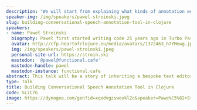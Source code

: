 ```yaml
---
description: "We will start from explaining what kinds of annotation we are doing (essay annotation, transcript annotation, speech diarisation) and why (for the purpose of ML training in foreign language context). We will then briefly show architecture of a bespoke text editor based on good old Reagent. From that, we'll proceed to adding annotation capabilities (think MS Word with tracking changes enabled on steroids): our data structure, usefulness of rule engines, pros and cons of using Specter for that particular challenge and what has helped (tests and docstrings).\r\n\r\nIn the second part of the talk, we will move on to building a tool for annotating entire audio conversations. It will require explanations of concepts such as segments and speaker diarisation. It will also be useful to tell quickly what ML we are using to get the initial data we are going to annotate. We will then explain our segmentation algorithm in Clojure and the data structure we arrive at.\r\n\r\nFor the UI, we will stand on the shoulders of giants (Wavesurfer.js) but will still face some challenges such as how to represent overlapping speech, or what is the most effective way of an annotator to correct speaker assignment for a fragment of transcription. Also pros and cons of having multiple local undo histories as opposed to global undo. We will also cover some fun algorithmic stuff such as how to keep user's changes in the transcript while the user is resizing a segment and how Clojure is great for this stuff.\r\n\r\nWorking on annotation software is a very gratifying experience as the working material is a human output such as essays or conversations. If we add to this an interactive application written in ClojureScript, the fun is only multiplied and this talk is intended to share it."
speaker-img: /img/speakers/pawel-stroinski.jpeg
slug: building-conversational-speech-annotation-tool-in-clojure
speakers:
- name: Paweł Stroiński
  biography: Paweł first started writing code 25 years ago in Turbo Pascal. He's programmed professionally using Delphi, XSLT, VB.NET, C#, JavaScript, TypeScript, and Clojure. Has experience on the entrepreneurial side and passion for music. A proud father of a six years old.
  avatar: http://cfp.heartofclojure.eu/media/avatars/1372463_h7YMewg.jpeg
  img: /img/speakers/pawel-stroinski.jpeg
  personal-site-url: https://stroin.ski
  mastodon: '@pawel@functional.cafe'
  mastodon-handle: pawel
  mastodon-instance: functional.cafe
abstract: This talk will be a story of inheriting a bespoke text editor with annotation features written in ClojureScript and turning it into a number of things. It will include horror stories of debugging in-house Specter macros running in browser as well as calming stories of how nice it is to work in a code with a good test coverage even if it is difficult to approach, or how enjoyable it is to create interactive audio annotation tooling in ClojureScript.
type: Talk
title: Building Conversational Speech Annotation Tool in Clojure
code: SL7C7G
image: https://dynogee.com/gen?id=xqxdvgzswovkl2c&speaker=Pawe%C5%82+Stroi%C5%84ski&title=Building+Conversational+Speech+Annotation+Tool+in+Clojure&type=Talk&img=https%3A//2024.heartofclojure.eu/img/speakers/pawel-stroinski.jpeg%3Fv%3D-980027601
---
```

